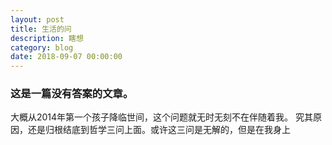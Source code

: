 ```yaml
---
layout: post
title: 生活的问
description: 瞎想
category: blog
date: 2018-09-07 00:00:00
---
```


### 这是一篇没有答案的文章。
大概从2014年第一个孩子降临世间，这个问题就无时无刻不在伴随着我。
究其原因，还是归根结底到哲学三问上面。或许这三问是无解的，但是在我身上